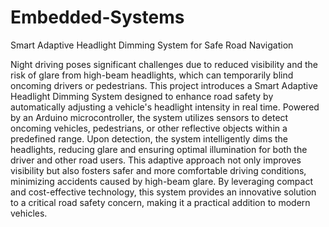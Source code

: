 # Embedded-Systems
Smart Adaptive Headlight Dimming System for Safe Road Navigation

Night driving poses significant challenges due to
 reduced visibility and the risk of glare from high-beam
 headlights, which can temporarily blind oncoming drivers or
 pedestrians. This project introduces a Smart Adaptive
 Headlight Dimming System designed to enhance road safety by
 automatically adjusting a vehicle's headlight intensity in real
 time. Powered by an Arduino microcontroller, the system
 utilizes sensors to detect oncoming vehicles, pedestrians, or
 other reflective objects within a predefined range. Upon
 detection, the system intelligently dims the headlights, reducing
 glare and ensuring optimal illumination for both the driver
 and other road users. This adaptive approach not only
 improves visibility but also fosters safer and more comfortable
 driving conditions, minimizing accidents caused by high-beam
 glare. By leveraging compact and cost-effective technology, this
 system provides an innovative solution to a critical road safety
 concern, making it a practical addition to modern vehicles.
